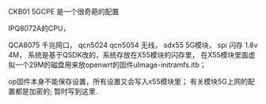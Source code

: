 CKB01 5GCPE 是一个很奇葩的配置

IPQ8072A的CPU，

QCA8075 千兆网口，
qcn5024  qcn5054 无线，
sdx55 5G模块，
spi 闪存 1.8v 4M，
系统是基于QSDK改的，系统存放在X55模块的闪存里，
在X55模块里面虚拟一个29M的磁盘用来放openwrt的固件uImage-initramfs.itb；

op固件本身不能保存设置，所有设置又会写入x55模块里；
有关模块5G上网的配置都是加密的;
暂时写到这里.
